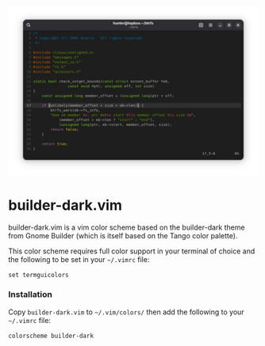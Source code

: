 ![Screenshot](img/builder-dark.png)

# builder-dark.vim

builder-dark.vim is a vim color scheme based on the builder-dark theme 
from Gnome Builder (which is itself based on the Tango color palette).

This color scheme requires full color support in your terminal of 
choice and the following to be set in your `~/.vimrc` file:

```
set termguicolors
```

### Installation

Copy `builder-dark.vim` to `~/.vim/colors/` then add the following to your `~/.vimrc` file:

```
colorscheme builder-dark
```
